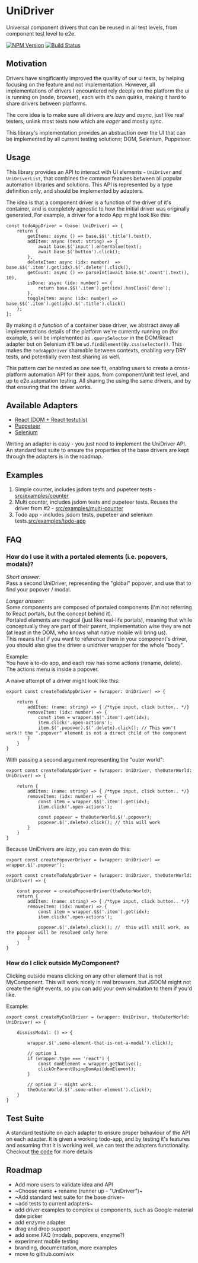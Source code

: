 # UniDriver

Universal component drivers that can be reused in all test levels, from component test level to e2e.

[![NPM Version](https://img.shields.io/npm/v/unidriver.svg?style=flat)](https://www.npmjs.com/package/unidriver)
[![Build Status](https://travis-ci.org/wix-incubator/unidriver.svg?branch=master)](https://travis-ci.org/wix-incubator/unidriver)

## Motivation

Drivers have singificantly improved the quaility of our ui tests, by helping focusing on the feature and not implementation.
However, all implementations of drivers I encountered rely deeply on the platform the ui is running on (node, browser), each with it's own quirks, making it hard to share drivers between platforms.

The core idea is to make sure all drivers are *lazy* and *async*, just like real testers, unlink most tests now which are *eager* and mostly *sync*.

This library's implementation provides an abstraction over the UI that can be implemented by all current testing solutions; DOM, Selenium, Puppeteer.


## Usage
This library provides an API to interact with UI elements - `UniDriver` and `UniDriverList`, that combines the common features between all popular automation libraries and solutions. This API is represented by a type definition only, and should be implemented by adapters.

The idea is that a component driver is a function of the driver of it's container, and is completely agnostic to how the initial driver was originally generated. 
For example, a driver for a todo App might look like this:

```
const todoAppDriver = (base: UniDriver) => {
	return {
		getItems: async () => base.$$('.title').text(),
		addItem: async (text: string) => {
			await base.$('input').enterValue(text);
			await base.$('button').click();
		},
		deleteItem: async (idx: number)  => base.$$('.item').get(idx).$('.delete').click(),
		getCount: async () => parseInt(await base.$('.count').text(), 10),
		isDone: async (idx: number) => {
			return base.$$('.item').get(idx).hasClass('done');
		},
		toggleItem: async (idx: number) => base.$$('.item').get(idx).$('.title').click()
	};
};
```
By making it *a function* of a container base driver, we abstract away all implementations details of the platform we're currently running on (for example, `$` will be implemented as `.querySelector` in the DOM/React adapter but on Selenium it'll be `wd.findElement(By.css(selector))`. This makes the `todoAppDriver` shareable between contexts, enabling very DRY tests, and potentially even test sharing as well.

This pattern can be nested as one see fit, enabling users to create a cross-platform automation API for their apps, from component/unit test level, and up to e2e automation testing. All sharing the using the same drivers, and by that ensuring that the driver works.

## Available Adapters

- [React (DOM + React testutils)](src/lib/react)
- [Puppeteer](src/lib/puppeteer)
- [Selenium](src/lib/selenium)

Writing an adapter is easy - you just need to implement the UniDriver API.
An standard test suite to ensure the properties of the base drivers are kept through the adapters is in the roadmap.

## Examples
1. Simple counter, includes jsdom tests and pupeteer tests - [src/examples/counter](src/examples/counter)
2. Multi counter, includes jsdom tests and pupeteer tests. Reuses the driver from #2 - [src/examples/multi-counter](src/examples/multi-counter)
3. Todo app - includes jsdom tests, pupeteer and selenium tests.[src/examples/todo-app](src/examples/todo-app)


## FAQ

### How do I use it with a portaled elements (i.e. popovers, modals)?

*Short answer:*  
Pass a second UniDriver, representing the "global" popover, and use that to find your popover / modal.

*Longer answer:*  
Some components are composed of portaled components (I'm not referring to React portals, but the concept behind it).  
Portaled elements are magical (just like real-life portals), meaning that while conceptually they are part of their parent, implementation wise they are not (at least in the DOM, who knows what native mobile will bring us).  
This means that if you want to reference them in your component's driver, you should also give the driver a unidriver wrapper for the whole "body".

Example:  
You have a to-do app, and each row has some actions (rename, delete). The actions menu is inside a popover.

A naive attempt of a driver might look like this:

```
export const createTodoAppDriver = (wrapper: UniDriver) => {

	return {
		addItem: (name: string) => { /*type input, click button.. */}
		removeItem: (idx: number) => { 
			const item = wrapper.$$('.item').get(idx);
			item.click('.open-actions');
			item.$('.popover).$('.delete).click(); // This won't work!! the ".popover" element is not a direct child of the component
		}
	}
}
```

With passing a second argument representing the "outer world":
```
export const createTodoAppDriver = (wrapper: UniDriver, theOuterWorld: UniDriver) => {

	return {
		addItem: (name: string) => { /*type input, click button.. */}
		removeItem: (idx: number) => { 
			const item = wrapper.$$('.item').get(idx);
			item.click('.open-actions');

			const popover = theOuterWorld.$('.popover);
			popover.$('.delete).click(); // this will work
		}
	}
}
```

Because UniDrivers are *lazy*, you can even do this: 

```
export const createPopoverDriver = (wrapper: UniDriver) => wrapper.$('.popover');

export const createTodoAppDriver = (wrapper: UniDriver, theOuterWorld: UniDriver) => {

	const popover = createPopoverDriver(theOuterWorld);
	return {
		addItem: (name: string) => { /*type input, click button.. */}
		removeItem: (idx: number) => { 
			const item = wrapper.$$('.item').get(idx);
			item.click('.open-actions');

			popover.$('.delete).click(); //  this will still work, as the popover will be resolved only here
		}
	}
}
```

### How do I click outside MyComponent?

Clicking outside means clicking on any other element that is not MyComponent.
This will work nicely in real browsers, but JSDOM might not create the right events, so you can add your own simulation to them if you'd like.

Example:

```
export const createMyCoolDriver = (wrapper: UniDriver, theOuterWorld: UniDriver) => {

	dismissModal: () => {

		wrapper.$('.some-element-that-is-not-a-modal').click();

		// option 1
		if (wrapper.type === 'react') {
			const domElement = wrapper.getNative();
			clickOnParentUsingDomApi(domElement);
		}

		// option 2 - might work..
		theOuterWorld.$('.some-other-element').click();
	}	
}
```



## Test Suite
A standard testsuite on each adapter to ensure proper behaviour of the API on each adapter. It is given a working todo-app, and by testing it's features and assuming that it is working well, we can test the adapters functionality. 
Checkout [the code](src/test-suite/spec.ts) for more details

## Roadmap
- Add more users to validate idea and API
- ~Choose name + rename (runner up - "UniDriver")~
- ~Add standard test suite for the base driver~
- ~add tests to current adapters~
- add driver examples to complex ui components, such as Google material date picker
- add enzyme adapter
- drag and drop support
- add some FAQ (modals, popovers, enzyme?)
- experiment mobile testing
- branding, documentation, more examples
- move to github.com/wix









